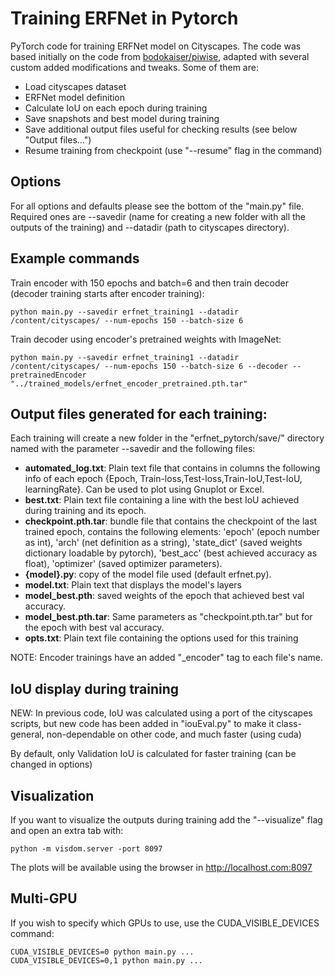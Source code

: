 # Training ERFNet in Pytorch

PyTorch code for training ERFNet model on Cityscapes. The code was based initially on the code from [bodokaiser/piwise](https://github.com/bodokaiser/piwise), adapted with several custom added modifications and tweaks. Some of them are:
- Load cityscapes dataset
- ERFNet model definition
- Calculate IoU on each epoch during training
- Save snapshots and best model during training
- Save additional output files useful for checking results (see below "Output files...")
- Resume training from checkpoint (use "--resume" flag in the command)

## Options
For all options and defaults please see the bottom of the "main.py" file. Required ones are --savedir (name for creating a new folder with all the outputs of the training) and --datadir (path to cityscapes directory).

## Example commands
Train encoder with 150 epochs and batch=6 and then train decoder (decoder training starts after encoder training):
```
python main.py --savedir erfnet_training1 --datadir /content/cityscapes/ --num-epochs 150 --batch-size 6 
```

Train decoder using encoder's pretrained weights with ImageNet:
```
python main.py --savedir erfnet_training1 --datadir /content/cityscapes/ --num-epochs 150 --batch-size 6 --decoder --pretrainedEncoder "../trained_models/erfnet_encoder_pretrained.pth.tar"
```

## Output files generated for each training:
Each training will create a new folder in the "erfnet_pytorch/save/" directory named with the parameter --savedir and the following files:
* **automated_log.txt**: Plain text file that contains in columns the following info of each epoch {Epoch, Train-loss,Test-loss,Train-IoU,Test-IoU, learningRate}. Can be used to plot using Gnuplot or Excel.
* **best.txt**: Plain text file containing a line with the best IoU achieved during training and its epoch.
* **checkpoint.pth.tar**: bundle file that contains the checkpoint of the last trained epoch, contains the following elements: 'epoch' (epoch number as int), 'arch' (net definition as a string), 'state_dict' (saved weights dictionary loadable by pytorch), 'best_acc' (best achieved accuracy as float), 'optimizer' (saved optimizer parameters).
* **{model}.py**: copy of the model file used (default erfnet.py). 
* **model.txt**: Plain text that displays the model's layers
* **model_best.pth**: saved weights of the epoch that achieved best val accuracy.
* **model_best.pth.tar**: Same parameters as "checkpoint.pth.tar" but for the epoch with best val accuracy.
* **opts.txt**: Plain text file containing the options used for this training

NOTE: Encoder trainings have an added "_encoder" tag to each file's name.

## IoU display during training

NEW: In previous code, IoU was calculated using a port of the cityscapes scripts, but new code has been added in "iouEval.py" to make it class-general, non-dependable on other code, and much faster (using cuda)

By default, only Validation IoU is calculated for faster training (can be changed in options)

## Visualization
If you want to visualize the outputs during training add the "--visualize" flag and open an extra tab with:
```
python -m visdom.server -port 8097
```
The plots will be available using the browser in http://localhost.com:8097

## Multi-GPU
If you wish to specify which GPUs to use, use the CUDA_VISIBLE_DEVICES command:
```
CUDA_VISIBLE_DEVICES=0 python main.py ...
CUDA_VISIBLE_DEVICES=0,1 python main.py ...
```


